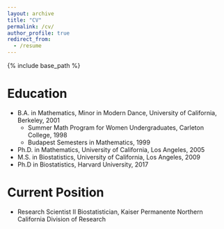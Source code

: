 ```yaml
---
layout: archive
title: "CV"
permalink: /cv/
author_profile: true
redirect_from:
  - /resume
---
```


{% include base_path %}

Education
======
* B.A. in Mathematics, Minor in Modern Dance, University of California, Berkeley, 2001
  * Summer Math Program for Women Undergraduates, Carleton College, 1998
  * Budapest Semesters in Mathematics, 1999  
* Ph.D. in Mathematics, University of California, Los Angeles, 2005
* M.S. in Biostatistics, University of California, Los Angeles, 2009
* Ph.D in Biostatistics, Harvard University, 2017

Current Position
======
* Research Scientist II Biostatistician, Kaiser Permanente Northern California Division of Research

  
